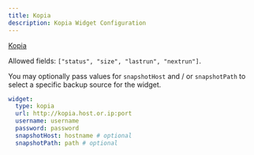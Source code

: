 ```yaml
---
title: Kopia
description: Kopia Widget Configuration
---
```


[Kopia](https://github.com/kopia/kopia)

Allowed fields: `["status", "size", "lastrun", "nextrun"]`.

You may optionally pass values for `snapshotHost` and / or `snapshotPath` to select a specific backup source for the widget.

```yaml
widget:
  type: kopia
  url: http://kopia.host.or.ip:port
  username: username
  password: password
  snapshotHost: hostname # optional
  snapshotPath: path # optional
```
